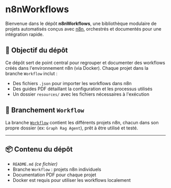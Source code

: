 # n8nWorkflows

Bienvenue dans le dépôt **n8nWorkflows**, une bibliothèque modulaire de projets automatisés conçus avec [n8n](https://n8n.io), orchestrés et documentés pour une intégration rapide.

## 🎯 Objectif du dépôt

Ce dépôt sert de point central pour regrouper et documenter des workflows créés dans l'environnement n8n (via Docker). Chaque projet dans la branche `Workflow` inclut :

- Des fichiers `.json` pour importer les workflows dans n8n
- Des guides PDF détaillant la configuration et les processus utilisés
- Un dossier `resources/` avec les fichiers nécessaires à l'exécution

## 🌿 Branchement `Workflow`

La branche [`Workflow`](https://github.com/ahmed200346/n8nWorkflows/tree/Workflows) contient les différents projets n8n, chacun dans son propre dossier (ex: `Graph Rag Agent`), prêt à être utilisé et testé.

---

## 📦 Contenu du dépôt

- `README.md` *(ce fichier)*  
- Branche `Workflow` : projets n8n individuels
- Documentation PDF pour chaque projet
- Docker est requis pour utiliser les workflows localement
